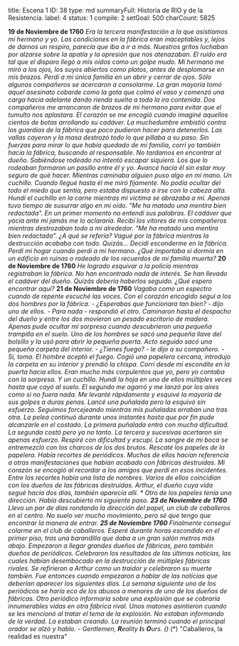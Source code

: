 title:          Escena 1
ID:             38
type:           md
summaryFull:    Historia de RIO y de la Resistencia.
label:          4
status:         1
compile:        2
setGoal:        500
charCount:      5825


**19 de Noviembre de 1760**
*Era la tercera manifestación a la que asistíamos mi hermano y yo. Las condiciones en la fábrica eran inaceptables y, lejos de darnos un respiro, parecía que iba a ir a más.*
*Nuestros gritos luchaban por alzarse sobre la apatía y la opresión que nos atenazaban. El ruido era tal que el disparo llegó a mis oídos como un golpe mudo.*
*Mi hermano me miró a los ojos, los suyos abiertos como platos, antes de desplomarse en mis brazos.*
*Perdí a mi única familia en un abrir y cerrar de ojos.*
*Sólo algunos compañeros se acercaron a consolarme. La gran mayoría tomó aquel asesinato cobarde como la gota que colmó el vaso y comenzó una carga hacia adelante dando rienda suelta a toda la ira contenida.*
*Dos compañeros me arrancaron de brazos de mi hermano para evitar que el tumulto nos aplastara. El corazón se me encogió cuando imaginé aquellos cientos de botas arrollando su cadáver.*
*La muchedumbre embistió contra los guardias de la fábrica que poco pudieron hacer  para detenerlos. Las vallas cayeron y la masa destrozó todo lo que pillaba a su paso.*
*Sin fuerzas para mirar lo que había quedado de mi familia, corrí yo también hacia la fábrica, buscando al responsable.*
*No tardamos en encontrar al dueño.*
*Sabiéndose rodeado no intentó escapar siquiera. Los que lo rodeaban formaron un pasillo entre él y yo. Avancé hacia él sin estar muy seguro de qué hacer.*
*Mientras caminaba alguien puso algo en mi mano.*
*Un cuchillo.*
*Cuando llegué hasta él me miró fijamente. No podía ocultar del todo el miedo que sentía, pero estaba dispuesto a irse con la cabeza alta.*
*Hundí el cuchillo en la carne mientras mi víctima se abrazaba a mí. Apenas tuvo tiempo de susurrar algo en mi oído.*
*"Me ha matado una mentira bien redactada".*
*En un primer momento no entendí sus palabras. El cadáver que yacía ante mí jamás me lo aclararía.*
*Recibí los vítores de mis compañeros mientras destrozaban todo a mi alrededor.*
*"Me ha matado una mentira bien redactada". ¿A qué se refería?*
*Vagué por la fábrica mientras la destrucción acababa con todo.*
*Quizás...*
*Decidí esconderme en la fábrica. Perdí mi hogar cuando perdí a mi hermano. ¿Qué importaba si dormía en un edificio en ruinas o rodeado de los recuerdos de mi familia muerta?*
**20 de Noviembre de 1760**
*He logrado esquivar a la policía mientras registraban la fábrica. No han encontrado nada de interés.*
*Se han llevado el cadáver del dueño. Quizás debería haberlos seguido.*
*¿Qué espero encontrar aquí?*
**21 de Noviembre de 1760**
*Vagaba como un espectro cuando de repente escuché las voces. Con el corazón encogido seguí a los dos hombres por la fábrica.*
*- ¿Esperabas que funcionara tan bien? - dijo uno de ellos.*
*- Para nada - respondió el otro.*
*Caminaron hasta el despacho del dueño y entre los dos movieron un pesado escritorio de madera. Apenas pude ocultar mi sorpresa cuando descubrieron una pequeña trampilla en el suelo.*
*Uno de los hombres se sacó una pequeña llave del bolsillo y la usó para abrir la pequeña puerta. Acto seguido sacó una pequeña carpeta del interior.*
*- ¿Tienes fuego? - le dijo a su compañero.*
*- Sí, toma.*
*El hombre aceptó el fuego. Cogió una papelera cercana, introdujo la carpeta en su interior y prendió la chispa.*
*Corrí desde mi escondite en la puerta hacia ellos. Eran mucho más corpulentos que yo, pero yo contaba con la sorpresa.*
*Y un cuchillo.*
*Hundí la hoja en uno de ellos múltiples veces hasta que cayó al suelo. El segundo me agarró y me lanzó por los aires como si no fuera nada. Me levanté rápidamente y esquivé la mayoría de sus golpes a duras penas. Lancé una puñalada pero la esquivó sin esfuerzo. Seguimos forcejeando mientras mis puñaladas erraban una tras otra.*
*La pelea continuó durante unos instantes hasta que por fin pude alcanzarle en el costado. La primera puñalada entró con mucha dificultad. La segunda costó pero ya no tanto. La tercera y sucesivas acertaron sin apenas esfuerzo.*
*Respiré con dificultad y escupí. La sangre de mi boca se entremezcló con los charcos  de los dos brutos.*
*Rescaté los papeles de la papelera. Había recortes de periódicos. Muchos de ellos hacían referencia a otras manifestaciones que habían acabado con fábricas destruidas. Mi corazón se encogió al recordar a los amigos que perdí en esos incidentes.*
*Entre los recortes había una lista de nombres. Varios de ellos coincidían con los dueños de las fábricas destruidas. Arthur, el dueño cuya vida segué hacía dos días, también aparecía allí. *
*Otro de los papeles tenía una dirección. Había descubierto mi siguiente paso.*
**23 de Noviembre de 1760**
*Llevo un par de días rondando la dirección del papel, un club de caballeros en el centro. No suelo ver mucho movimiento, pero sé que tengo que encontrar la manera de entrar.*
**25 de Noviembre 1760**
*Finalmente conseguí colarme en el club de caballeros. Esperé durante horas escondido en el primer piso, tras una barandilla que daba a un gran salón metros más abajo.*
*Empezaron a llegar grandes dueños de fábricas, pero también dueños de periódicos.*
*Celebraron los resultados de las últimas noticias, las cuales habían desembocado en la destrucción de múltiples fábricas rivales. Se refirieron a Arthur como un traidor y celebraron su muerte también.*
*Fue entonces cuando empezaron a hablar de las noticias que deberían aparecer los siguientes días.*
*La semana siguiente uno de los periódicos se haría eco de los abusos a menores de uno de los dueños de fábricas. Otro periódico informaría sobre una explosión que se cobraría innumerables vidas en otra fábrica rival. Unos matones asintieron cuando se les mencionó al tratar el tema de la explosión.*
*No estaban informando de la verdad. La estaban creando.*
*La reunión terminó cuando el principal orador se alzó y hablo.*
*- Gentlemen, **R**eality **I**s **O**urs. (*)*
(*) "Caballeros, la realidad es nuestra"